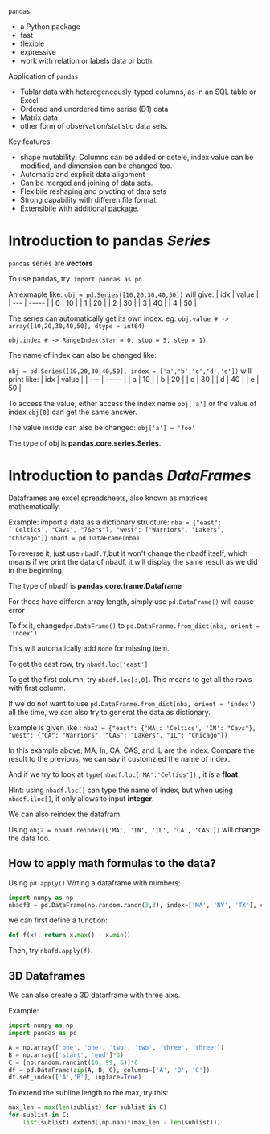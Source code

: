 `pandas`
-   a Python package
-   fast
-   flexible
-   expressive
-   work with relation or labels data or both.

Application of `pandas`
- Tublar data with heterogeneously-typed columns, as in an SQL table or Excel.
- Ordered and unordered time serise (D1) data
- Matrix data
- other form of observation/statistic data sets.


Key features:
- shape mutability: Columns can be added or detele, index value can be modified, and dimension can be changed too. 
- Automatic and explicit data aligbment
- Can be merged and joining of data sets.
- Flexibile reshaping and pivoting of data sets
- Strong capability with differen file format.
- Extensibile with additional package.

# Introduction to pandas *Series*
`pandas` series are **vectors**

To use pandas, try` import pandas as pd`. 

An exmaple like: 
`obj = pd.Series([10,20,30,40,50])` 
will give:
| idx | value |
| --- | ----- |
| 0   | 10    |
| 1   | 20    |
| 2   | 30    |
| 3   | 40    |
| 4   | 50    |


The series can automatically get its own index.
eg:
`obj.value # -> array([10,20,30,40,50], dtype = int64)`

`obj.index # -> RangeIndex(star = 0, stop = 5, step = 1)`

The name of index can also be changed like:

`obj = pd.Series([10,20,30,40,50], index = ['a','b','c','d','e'])`
will print like:
| idx | value |
| --- | ----- |
| a   | 10    |
| b   | 20    |
| c   | 30    |
| d   | 40    |
| e   | 50    |

To access the value, either access the index name `obj['a']`
or the value of index `obj[0]` can get the same answer.

The value inside can also be changed: `obj['a'] = 'foo'`

The type of obj is **pandas.core.series.Series**.

# Introduction to pandas *DataFrames*

Dataframes are excel spreadsheets, also known as matrices mathematically.

Example: import a data as a dictionary structure:
`nba = {"east": ['Celtics', "Cavs", "76ers"], "west": ["Warriors", "Lakers", "Chicago"]}`
`nbadf = pd.DataFrame(nba)`

To reverse it, just use `nbadf.T`,but it won't change the nbadf itself, which means if we print the data of nbadf, it will display the same result as we did in the beginning. 

The type of nbadf is **pandas.core.frame.Dataframe**

For thoes have differen array length, simply use `pd.DataFrame()` will cause error

To fix it, changed`pd.DataFrame()` to `pd.DataFranme.from_dict(nba, orient = 'index')`

This will automatically add `None` for missing item.

To get the east row, try `nbadf.loc['east']`

To get the first column, try `nbadf.loc[:,0]`. This means to get all the rows with first column.

If we do not want to use `pd.DataFranme.from_dict(nba, orient = 'index')` all the time, we can also try to generat the data as dictionary.

Example is given like : `nba2 = {"east": {'MA': 'Celtics', 'IN': "Cavs"}, "west": {"CA": "Warriors", "CAS": "Lakers", "IL": "Chicago"}}`

In this example above, MA, In, CA, CAS, and IL are the index. Compare the result to the previous, we can say it customzied the name of index.

And if we try to look at `type(nbadf.loc['MA':'Celtics'])` , it is a **float**.

Hint: using `nbadf.loc[]` can type the name of index, but when using `nbadf.iloc[]`, it only allows to input **integer**.

We can also reindex the datafram. 

Using `obj2 = nbadf.reindex(['MA', 'IN', 'IL', 'CA', 'CAS'])` will change the data too. 

## How to apply math formulas to the data?
Using `pd.apply()`
Wrting a dataframe with numbers:
```python
import numpy as np
nbadf3 = pd.DataFrame(np.random.randn(3,3), index=['MA', 'NY', 'TX'], columns=['Celtics', 'Knicks', 'Rockets'])
```
we can first define a function:
```python
def f(x): return x.max() - x.min()
```
Then, try `nbafd.apply(f)`.

## 3D Dataframes
We can also create a 3D datarframe with three aixs.

Example:
```python
import numpy as np
import pandas as pd

A = np.array(['one', 'one', 'two', 'two', 'three', 'three'])
B = np.array(['start', 'end']*3)
C = [np.random.randint(10, 99, 6)]*6
df = pd.DataFrame(zip(A, B, C), columns=['A', 'B', 'C'])
df.set_index(['A','B'], inplace=True)
```
To extend the subline length to the max, try this:
```python
max_len = max(len(sublist) for sublist in C)
for sublist in C:
    list(sublist).extend([np.nan]*(max_len - len(sublist)))
``` 

